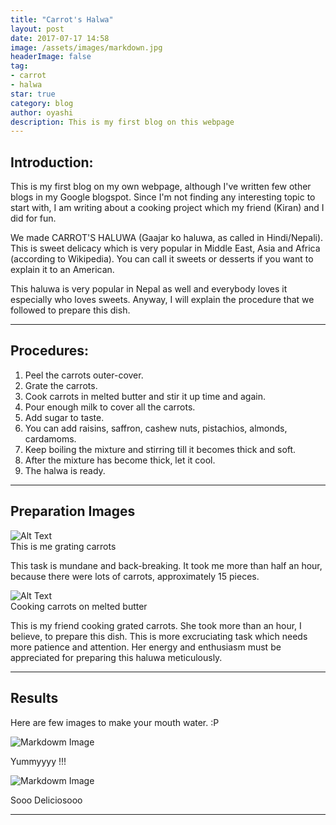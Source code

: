 ```yaml
---
title: "Carrot's Halwa"
layout: post
date: 2017-07-17 14:58
image: /assets/images/markdown.jpg
headerImage: false
tag:
- carrot
- halwa
star: true
category: blog
author: oyashi
description: This is my first blog on this webpage
---
```


## Introduction:

This is my first blog on my own webpage, although I've written few other blogs in my Google blogspot.
Since I'm not finding any interesting topic to start with, I am writing
about a cooking project which my friend (Kiran) and I did for fun.

We made CARROT'S HALUWA (Gaajar ko haluwa, as called in Hindi/Nepali). This is sweet delicacy
which is very popular in Middle East, Asia and Africa (according to Wikipedia). You can call it
sweets or desserts if you want to explain it to an American. 

This haluwa is very popular in Nepal as well and everybody loves it especially who loves sweets.
Anyway, I will explain the procedure that we followed to prepare this dish.

---

## Procedures:

1. Peel the carrots outer-cover.
2. Grate the carrots. 
3. Cook carrots in melted butter and stir it up time and again.
4. Pour enough milk to cover all the carrots.
5. Add sugar to taste.
6. You can add raisins, saffron, cashew nuts, pistachios, almonds, cardamoms.
7. Keep boiling the mixture and stirring till it becomes thick and soft.
8. After the mixture has become thick, let it cool.
9. The halwa is ready.

---

## Preparation Images

<div class="side-by-side">
    <div class="toleft">
      	<img class="image" src="http://oya163.github.io/assets/images/carrot-haluwa/carrot-grating.gif" alt="Alt Text">
	<figcaption class="caption">This is me grating carrots</figcaption>
    </div>
    <div class="toright">
        <p>This task is mundane and back-breaking. It took me more than half an hour, 
		because there were lots of carrots, approximately 15 pieces. </p>
    </div>
</div>


<div class="side-by-side">
    <div class="toleft">
      	<img class="image" src="http://oya163.github.io/assets/images/carrot-haluwa/carrot-cooking.gif" alt="Alt Text">
	<figcaption class="caption">Cooking carrots on melted butter</figcaption>
    </div>
    <div class="toright">
        <p>This is my friend cooking grated carrots. She took more than an hour, I believe, to prepare this dish.
		This is more excruciating task which needs more patience and attention. Her energy and enthusiasm must be appreciated
		for preparing this haluwa meticulously.</p>
    </div>
</div>

---

## Results

Here are few images to make your mouth water. :P

![Markdowm Image][3]
<figcaption class="caption">Yummyyyy !!!</figcaption>

 

 
![Markdowm Image][4]
<figcaption class="caption">Sooo Deliciosooo</figcaption>

---

[1]: http://oya163.github.io/assets/images/carrot-haluwa/carrot-grating.gif
[2]: http://oya163.github.io/assets/images/carrot-haluwa/carrot-cooking.gif
[3]: http://oya163.github.io/assets/images/carrot-haluwa/carrot-prepared-1.jpg
[4]: http://oya163.github.io/assets/images/carrot-haluwa/carrot-prepared-2.jpg

